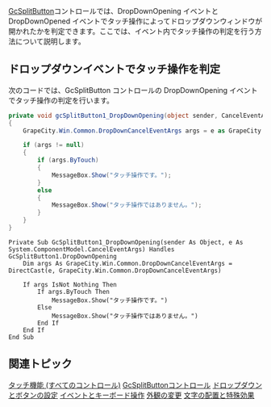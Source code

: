[GcSplitButton](gcdocsite__documentlink?toc-item-id=59cde57e-418a-4e0c-9cb3-b5b12d683b18)コントロールでは、DropDownOpening イベントと DropDownOpened イベントでタッチ操作によってドロップダウンウィンドウが開かれたかを判定できます。ここでは、イベント内でタッチ操作の判定を行う方法について説明します。

## ドロップダウンイベントでタッチ操作を判定

次のコードでは、GcSplitButton コントロールの DropDownOpening イベントでタッチ操作の判定を行います。

```csharp
private void gcSplitButton1_DropDownOpening(object sender, CancelEventArgs e)
{
    GrapeCity.Win.Common.DropDownCancelEventArgs args = e as GrapeCity.Win.Common.DropDownCancelEventArgs;

    if (args != null)
    {
        if (args.ByTouch)
        {
            MessageBox.Show("タッチ操作です。");
        }
        else
        {
            MessageBox.Show("タッチ操作ではありません。");
        }
    }
}
```

```vbnet
Private Sub GcSplitButton1_DropDownOpening(sender As Object, e As System.ComponentModel.CancelEventArgs) Handles GcSplitButton1.DropDownOpening
    Dim args As GrapeCity.Win.Common.DropDownCancelEventArgs = DirectCast(e, GrapeCity.Win.Common.DropDownCancelEventArgs)

    If args IsNot Nothing Then
        If args.ByTouch Then
            MessageBox.Show("タッチ操作です。")
        Else
            MessageBox.Show("タッチ操作ではありません。")
        End If
    End If
End Sub
```

## 関連トピック

[タッチ機能 (すべてのコントロール)](gcdocsite__documentlink?toc-item-id=10852f92-bae6-4537-83b2-9ffb91cc0658)
[GcSplitButtonコントロール](gcdocsite__documentlink?toc-item-id=7da7aa65-1e3b-4f39-b542-da0459d6ef6e)
[ドロップダウンとボタンの設定](gcdocsite__documentlink?toc-item-id=120ae8aa-891c-4eb3-8826-c379d1ac7b06)
[イベントとキーボード操作](gcdocsite__documentlink?toc-item-id=d07f27f6-8359-4e4b-a335-dbb9d532c34e)
[外観の変更](gcdocsite__documentlink?toc-item-id=5f5407db-447e-494d-a780-32dad775f78d)
[文字の配置と特殊効果](gcdocsite__documentlink?toc-item-id=9b0be9dd-597b-4e67-ab88-73003ccfdb9c)